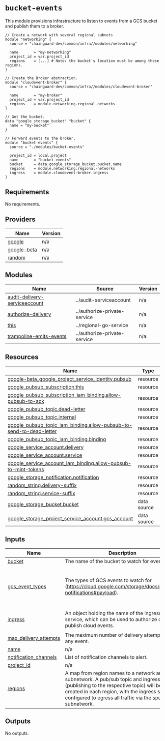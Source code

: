 # `bucket-events`

This module provisions infrastructure to listen to events from a GCS bucket and
publish them to a broker.

```hcl
// Create a network with several regional subnets
module "networking" {
  source = "chainguard-dev/common/infra//modules/networking"

  name       = "my-networking"
  project_id = var.project_id
  regions    = [...] # Note: the bucket's location must be among these regions.
}

// Create the Broker abstraction.
module "cloudevent-broker" {
  source = "chainguard-dev/common/infra//modules/cloudevent-broker"

  name       = "my-broker"
  project_id = var.project_id
  regions    = module.networking.regional-networks
}

// Get the bucket.
data "google_storage_bucket" "bucket" {
  name = "my-bucket"
}

// Forward events to the broker.
module "bucket-events" {
  source = "./modules/bucket-events"

  project_id = local.project
  name       = "bucket-events"
  bucket     = data.google_storage_bucket.bucket.name
  regions    = module.networking.regional-networks
  ingress    = module.cloudevent-broker.ingress
}
```

<!-- BEGIN_TF_DOCS -->
## Requirements

No requirements.

## Providers

| Name | Version |
|------|---------|
| <a name="provider_google"></a> [google](#provider\_google) | n/a |
| <a name="provider_google-beta"></a> [google-beta](#provider\_google-beta) | n/a |
| <a name="provider_random"></a> [random](#provider\_random) | n/a |

## Modules

| Name | Source | Version |
|------|--------|---------|
| <a name="module_audit-delivery-serviceaccount"></a> [audit-delivery-serviceaccount](#module\_audit-delivery-serviceaccount) | ../audit-serviceaccount | n/a |
| <a name="module_authorize-delivery"></a> [authorize-delivery](#module\_authorize-delivery) | ../authorize-private-service | n/a |
| <a name="module_this"></a> [this](#module\_this) | ../regional-go-service | n/a |
| <a name="module_trampoline-emits-events"></a> [trampoline-emits-events](#module\_trampoline-emits-events) | ../authorize-private-service | n/a |

## Resources

| Name | Type |
|------|------|
| [google-beta_google_project_service_identity.pubsub](https://registry.terraform.io/providers/hashicorp/google-beta/latest/docs/resources/google_project_service_identity) | resource |
| [google_pubsub_subscription.this](https://registry.terraform.io/providers/hashicorp/google/latest/docs/resources/pubsub_subscription) | resource |
| [google_pubsub_subscription_iam_binding.allow-pubsub-to-ack](https://registry.terraform.io/providers/hashicorp/google/latest/docs/resources/pubsub_subscription_iam_binding) | resource |
| [google_pubsub_topic.dead-letter](https://registry.terraform.io/providers/hashicorp/google/latest/docs/resources/pubsub_topic) | resource |
| [google_pubsub_topic.internal](https://registry.terraform.io/providers/hashicorp/google/latest/docs/resources/pubsub_topic) | resource |
| [google_pubsub_topic_iam_binding.allow-pubsub-to-send-to-dead-letter](https://registry.terraform.io/providers/hashicorp/google/latest/docs/resources/pubsub_topic_iam_binding) | resource |
| [google_pubsub_topic_iam_binding.binding](https://registry.terraform.io/providers/hashicorp/google/latest/docs/resources/pubsub_topic_iam_binding) | resource |
| [google_service_account.delivery](https://registry.terraform.io/providers/hashicorp/google/latest/docs/resources/service_account) | resource |
| [google_service_account.service](https://registry.terraform.io/providers/hashicorp/google/latest/docs/resources/service_account) | resource |
| [google_service_account_iam_binding.allow-pubsub-to-mint-tokens](https://registry.terraform.io/providers/hashicorp/google/latest/docs/resources/service_account_iam_binding) | resource |
| [google_storage_notification.notification](https://registry.terraform.io/providers/hashicorp/google/latest/docs/resources/storage_notification) | resource |
| [random_string.delivery-suffix](https://registry.terraform.io/providers/hashicorp/random/latest/docs/resources/string) | resource |
| [random_string.service-suffix](https://registry.terraform.io/providers/hashicorp/random/latest/docs/resources/string) | resource |
| [google_storage_bucket.bucket](https://registry.terraform.io/providers/hashicorp/google/latest/docs/data-sources/storage_bucket) | data source |
| [google_storage_project_service_account.gcs_account](https://registry.terraform.io/providers/hashicorp/google/latest/docs/data-sources/storage_project_service_account) | data source |

## Inputs

| Name | Description | Type | Default | Required |
|------|-------------|------|---------|:--------:|
| <a name="input_bucket"></a> [bucket](#input\_bucket) | The name of the bucket to watch for events. | `string` | n/a | yes |
| <a name="input_gcs_event_types"></a> [gcs\_event\_types](#input\_gcs\_event\_types) | The types of GCS events to watch for (https://cloud.google.com/storage/docs/pubsub-notifications#payload). | `list(string)` | <pre>[<br>  "OBJECT_FINALIZE",<br>  "OBJECT_METADATA_UPDATE",<br>  "OBJECT_DELETE",<br>  "OBJECT_ARCHIVE"<br>]</pre> | no |
| <a name="input_ingress"></a> [ingress](#input\_ingress) | An object holding the name of the ingress service, which can be used to authorize callers to publish cloud events. | <pre>object({<br>    name = string<br>  })</pre> | n/a | yes |
| <a name="input_max_delivery_attempts"></a> [max\_delivery\_attempts](#input\_max\_delivery\_attempts) | The maximum number of delivery attempts for any event. | `number` | `5` | no |
| <a name="input_name"></a> [name](#input\_name) | n/a | `string` | n/a | yes |
| <a name="input_notification_channels"></a> [notification\_channels](#input\_notification\_channels) | List of notification channels to alert. | `list(string)` | n/a | yes |
| <a name="input_project_id"></a> [project\_id](#input\_project\_id) | n/a | `string` | n/a | yes |
| <a name="input_regions"></a> [regions](#input\_regions) | A map from region names to a network and subnetwork.  A pub/sub topic and ingress service (publishing to the respective topic) will be created in each region, with the ingress service configured to egress all traffic via the specified subnetwork. | <pre>map(object({<br>    network = string<br>    subnet  = string<br>  }))</pre> | n/a | yes |

## Outputs

No outputs.
<!-- END_TF_DOCS -->
